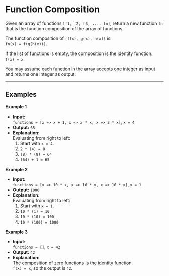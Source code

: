 # Function Composition

Given an array of functions `[f1, f2, f3, ..., fn]`, return a new function `fn` that is the function composition of the array of functions.

The function composition of `[f(x), g(x), h(x)]` is:  
`fn(x) = f(g(h(x)))`.

If the list of functions is empty, the composition is the identity function:  
`f(x) = x`.

You may assume each function in the array accepts one integer as input and returns one integer as output.

---

## Examples

**Example 1**

- **Input:**  
  `functions = [x => x + 1, x => x * x, x => 2 * x]`, `x = 4`
- **Output:** `65`
- **Explanation:**  
  Evaluating from right to left:
  1. Start with `x = 4`.
  2. `2 * (4) = 8`
  3. `(8) * (8) = 64`
  4. `(64) + 1 = 65`

**Example 2**

- **Input:**  
  `functions = [x => 10 * x, x => 10 * x, x => 10 * x]`, `x = 1`
- **Output:** `1000`
- **Explanation:**  
  Evaluating from right to left:
  1. Start with `x = 1`.
  2. `10 * (1) = 10`
  3. `10 * (10) = 100`
  4. `10 * (100) = 1000`

**Example 3**

- **Input:**  
  `functions = []`, `x = 42`
- **Output:** `42`
- **Explanation:**  
  The composition of zero functions is the identity function.  
  `f(x) = x`, so the output is `42`.
